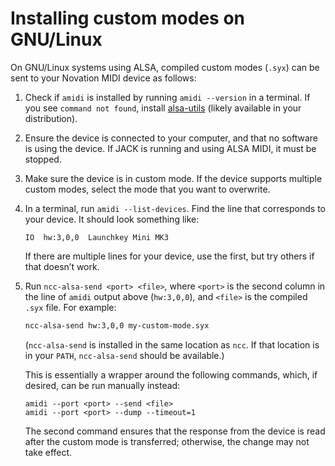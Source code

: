Installing custom modes on GNU/Linux
====================================

On GNU/Linux systems using ALSA, compiled custom modes (`.syx`) can be sent to
your Novation MIDI device as follows:

1. Check if `amidi` is installed by running `amidi --version` in a terminal. If
   you see `command not found`, install [alsa-utils] \(likely available in your
   distribution).

   [alsa-utils]: https://github.com/alsa-project/alsa-utils

2. Ensure the device is connected to your computer, and that no software is
   using the device. If JACK is running and using ALSA MIDI, it must be
   stopped.

3. Make sure the device is in custom mode. If the device supports multiple
   custom modes, select the mode that you want to overwrite.

4. In a terminal, run `amidi --list-devices`. Find the line that corresponds to
   your device. It should look something like:

   ```
   IO  hw:3,0,0  Launchkey Mini MK3
   ```

   If there are multiple lines for your device, use the first, but try others
   if that doesn’t work.

5. Run `ncc-alsa-send <port> <file>`, where `<port>` is the second column in
   the line of `amidi` output above (`hw:3,0,0`), and `<file>` is the compiled
   `.syx` file. For example:

   ```bash
   ncc-alsa-send hw:3,0,0 my-custom-mode.syx
   ```

   (`ncc-alsa-send` is installed in the same location as `ncc`. If that
   location is in your `PATH`, `ncc-alsa-send` should be available.)

   This is essentially a wrapper around the following commands, which, if
   desired, can be run manually instead:

   ```
   amidi --port <port> --send <file>
   amidi --port <port> --dump --timeout=1
   ```

   The second command ensures that the response from the device is read after
   the custom mode is transferred; otherwise, the change may not take effect.
